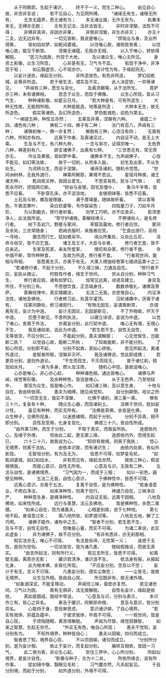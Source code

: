 <!-- { "loadSidebar": true } -->
　　从于阿赖耶，生起于诸识，
　　终不于一义，而生二种心。
　　由见自心故，非空非言说；
　　若不见自心，为见网所缚。
　　“诸缘无有生，诸根无所有，
　　无贪无蕴界，悉无诸有为；
　　本无诸业报，无作无有为，
　　执著本来无，无缚亦无脱；
　　无有无记法，法非法皆无，
　　非时非涅槃，法性不可得；
　　非佛非真谛，非因亦非果，
　　非倒非涅槃，非生亦非灭；
　　亦无十二支，边无边非有，
　　一切见皆断，我说是唯心。
　　“烦恼业与身，及业所得果，
　　皆如焰如梦，如乾闼婆城。
　　以住唯心故，诸相皆舍离；
　　以住唯心故，能见于断常。
　　涅槃无诸蕴，无我亦无相，
　　以入于唯心，转依得解脱。
　　“恶习为因故，外现于大地，
　　及以诸众生，唯心无所见。
　　身资土影像，众生习所现，
　　心非是有无，习气令不显。
　　垢现于净中，非净现于垢；
　　如云翳虚空，心不现亦尔。
　　“妄计性为有，于缘起则无，
　　以妄计迷执，缘起无分别。
　　非所造皆色，有色非所造，
　　梦幻焰乾城，此等非所造。
　　若于缘生法，谓实及不实，
　　此人决定依，一异等诸见。
　　“声闻有三种，愿生与变化，
　　及离贪瞋等，从于法所生。
　　菩萨亦三种，未有诸佛相，
　　思念于众生，而现于佛像。
　　众生心所现，皆从习气生，
　　种种诸影像，如星云日月。
　　“若大种是有，可有所造生；
　　大种无性故，无能相所相。
　　大种是能造，地等是所造；
　　大种本无生，故无所造色。
　　假实等诸色，及幻所造色，
　　梦色乾城色，焰色为第五。
　　“一阐提五种，种性五亦然；
　　五乘及非乘，涅槃有六种。
　　诸蕴二十四，诸色有八种；
　　佛有二十四，佛子有二种；
　　法门有百八，声闻有三种；
　　诸佛刹唯一，佛一亦复然；
　　解脱有三种，心流注有四；
　　无我有六种，所知亦有四。
　　远离于作者，及离诸见过，
　　内自证不动，是无上大乘。
　　生及与不生，有八种九种，
　　一念与渐次，证得宗唯一。
　　无色界八种，禅差别有六，
　　辟支诸佛子，出离有七种。
　　“三世悉无有，常无常亦无，
　　作业及果报，皆如梦中事。
　　诸佛本不生，为声闻佛子，
　　心恒不能见，如幻等法故，
　　故于一切刹，从兜率入胎，
　　初生及出家，不从生处生。
　　为流转众生，而说于涅槃，
　　诸谛及诸刹，随机令觉悟。
　　“世间洲树林，无我外道行，
　　禅乘阿赖耶，果境不思议。
　　星宿月种类，诸王诸天种，
　　乾闼夜叉种，皆因业爱生。
　　不思变易死，犹与习气俱；
　　若死永尽时，烦恼网已断。
　　“财谷与金银，田宅及僮仆，
　　象马牛羊等，皆悉不应畜。
　　不卧穿孔床，亦不泥涂地，
　　金银铜钵等，皆悉不应畜。
　　土石及与铁，螺及玻瓈器，
　　满于摩竭量，随钵故听畜。
　　常以青等色，牛粪泥果叶，
　　染白钦婆等，令作袈裟色；
　　四指量刀子，刀如半月形，
　　为以割截衣，修行者听畜。
　　勿学工巧明，亦不应卖买，
　　若须使净人，此法我所说。
　　“常守护诸根，善解经律义，
　　不狎诸俗人，是名修行者。
　　树下及岩穴，野屋与冢间，
　　草窟及露地，修行者应住。
　　冢间及余处，三衣常随身；
　　若阙衣服时，来施者应受。
　　“乞食出游行，前视一寻地，
　　摄念而行乞，犹如蜂采华。
　　闹众所集处，众杂比丘尼，
　　活命与俗交，皆不应乞食。
　　诸王及王子，大臣与长者，
　　修行者乞食，皆不应亲近。
　　生家及死家，亲友所爱家，
　　僧尼和杂家，修行者不食。
　　寺中烟不断，常作种种食，
　　及故为所造，修行者不食。
　　“行者观世间，能相与所相，
　　皆悉离生灭，亦离于有无。
大乘入楞伽经卷第七偈颂品第十之二
　　“若诸修行者，不起于分别，
　　不久得三昧，力通及自在。
　　“修行者不应，妄执从微尘，
　　时胜性作者，缘生于世间。
　　世从自分别，种种习气生，
　　修行者应观，诸有如梦幻。
　　恒常见远离，诽谤及建立，
　　身资及所住，不分别三有。
　　不思想饮食，正念端身住，
　　数数恭敬礼，诸佛及菩萨。
　　善解经律中，真实理趣法，
　　五法二无我，亦思惟自心。
　　内证净法性，诸地及佛地，
　　行者修习此，处莲华灌顶。
　　沉轮诸趣中，厌离于诸有，
　　往冢间静处，修习诸观行。
　　“有物无因生，妄谓离断常，
　　亦谓离有无，妄计为中道。
　　妄计无因论，无因是断见，
　　不了外物故，坏灭于中道。
　　恐堕于断见，不舍所执法，
　　以建立诽谤，妄说为中道。
　　以觉了唯心，舍离于外法，
　　亦离妄分别，此行契中道。
　　唯心无有境，无境心不生，
　　我及诸如来，说此为中道。
　　“若生若不生，自性无自性，
　　有无等皆空，不应分别二。
　　不能起分别，愚夫谓解脱；
　　心无觉智生，岂能断二执？
　　以觉自心故，能断二所执；
　　了知故能断，非不能分别。
　　了知心所现，分别即不起，
　　分别不起故，真如心转依。
　　若见所起法，离诸外道过，
　　是智者所取，涅槃非灭坏。
　　我及诸佛说，觉此即成佛；
　　若更异分别，是则外道论。
　　“不生而现生，不灭而现灭，
　　普于诸亿刹，顿现如水月。
　　一身为多身，燃火及注雨，
　　随机心中现，是故说唯心。
　　心亦是唯心，非心亦心起，
　　种种诸色相，通达皆唯心。
　　诸佛与声闻，缘觉等形像，
　　及余种种色，皆说是唯心。
　　从于无色界，乃至地狱中，
　　普现为众生，皆是唯心作。
　　如幻诸三昧，及以意生身，
　　十地与自在，皆由转依得。
　　愚夫为相缚，随见闻觉知，
　　自分别颠倒，戏论之所动。
　　“一切空无生，我实不涅槃，
　　化佛于诸刹，演三乘一乘。
　　佛有三十六，复各有十种，
　　随众生心器，而现诸刹土。
　　法佛于世间，犹如妄计性，
　　虽见有种种，而实无所有。
　　“法佛是真佛，余皆是化佛，
　　随众生种子，见佛所现身。
　　以迷惑诸相，而起于分别，
　　分别不异真，相不即分别。
　　自性及受用，化身复现化，
　　佛德三十六，皆自性所成。
　　“由外熏习种，而生于分别，
　　不取于真实，而取妄所执。
　　迷惑依内心，及缘于外境，
　　但由此二起，更无第三缘。
　　迷惑依内外，而得生起已，
　　六十二十八，故我说为心。
　　“知但有根境，则离于我执；
　　悟心无境界，则离于法执。
　　由依本识故，而有诸识生；
　　由依内处故，有似外影现。
　　无智恒分别，有为及无为，
　　皆悉不可得，如梦星毛轮。
　　“如乾闼婆城，如幻如焰水，
　　非有而见有，缘起法亦然。
　　我依三种心，假说根境我，
　　而彼心意识，自性无所有。
　　心意及与识，无我有二种，
　　五法与自性，是诸佛境界。
　　“习气因为一，而成于三相；
　　如以一彩色，画壁见种种。
　　五法二无我，自性心意识，
　　于佛种性中，皆悉不可得。
　　远离心意识，亦离于五法，
　　复离于自性，是为佛种性。
　　“若身语意业，不修白净法，
　　如来净种性，则离于现行。
　　神通力自在，三昧净庄严，
　　种种意生身，是佛净种性。
　　内自证无垢，远离于因相，
　　八地及佛地，如来性所成。
　　远行与善慧，法云及佛地，
　　皆是佛种性，余悉二乘摄。
　　“如来心自在，而为诸愚夫，
　　心相差别故，说于七种地。
　　第七地不起，身语意过失；
　　第八地所依，如梦渡河等。
　　八地及五地，解了工巧明，
　　诸佛子能作，诸有中之王。
　　“智者不分别，若生若不生，
　　空及与不空，自性无自性，
　　但唯是心量，而实不可得。
　　为诸二乘说，此实此虚妄；
　　非为诸佛子，故不应分别。
　　“有非有悉非，亦无刹那相，
　　假实法亦无，唯心不可得。
　　有法是俗谛，无性第一义；
　　迷惑于无性，是则为世俗。
　　一切法皆空，我为诸凡愚，
　　随俗假施设，而彼无真实。
　　“由言所起法，则有所行义，
　　观见言所生，皆悉不可得。
　　如离壁无画，离质亦无影；
　　藏识若清净，诸识浪不生。
　　依法身有报，从报起化身，
　　此为根本佛，余皆化所现。
　　“不应妄分别，空及以不空；
　　妄计于有无，言义不可得。
　　凡愚妄分别，德实尘聚色；
　　一一尘皆无，是故无境界。
　　众生见外相，皆由自心现，
　　所见既非有，故无诸外境。
　　“如象溺深泥，不能复移动，
　　声闻住三昧，昏垫亦复然。
　　若见诸世间，习气以为因，
　　离有无俱非，法无我解脱。
　　自性名妄计，缘起是依他，
　　真如是圆成，我经中常说。
　　“心意及与识，分别与表示，
　　本识作三有，皆心之异名。
　　寿及于暖识，阿赖耶命根，
　　意及与意识，皆分别异名。
　　心能持于身，意恒审思虑，
　　意识诸识俱，了自心境界。
　　“若实有我体，异蕴及蕴中，
　　于彼求我体，毕竟不可得。
　　一一观世间，皆是自心现，
　　于烦恼随眠，离苦得解脱。
　　声闻为尽智，缘觉寂静智，
　　如来之智慧，生起无穷尽。
　　“外实无有色，唯自心所现；
　　愚夫不觉知，妄分别有为。
　　不知外境界，种种皆自心；
　　愚夫以因喻，四句而成立。
　　智者悉了知，境界自心现，
　　不以宗因喻，诸句而成立。
　　“分别所分别，是为妄计相，
　　依止于妄计，而复起分别。
　　展转互相依，皆因一习气，
　　此二俱为客，非众生心起。
　　安住三界中，心心所分别，
　　所起似境界，是妄计自性。
　　“影像与种子，合为十二处，
　　所依所缘合，说有所作事。
　　犹如镜中像，翳眼见毛轮；
　　习气覆亦然，凡夫起妄见。
　　于自分别境，而起于分别，
　　如外道分别，外境不可得。
